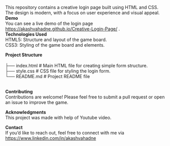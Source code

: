 This repository contains a creative login page built using HTML and CSS. The design is modern, with a focus on user experience and visual appeal.
<br>
<b>Demo</b><br>
You can see a live demo of the login page https://akashvahadne.github.io/Creative-Login-Page/ .
<br>
<b>Technologies Used</b> <br>
HTML5: Structure and layout of the game board. <br>
CSS3: Styling of the game board and elements. <br> 

<b>Project Structure</b> <br>  
├── index.html       # Main HTML file for creating simple form structure. <br>
├── style.css        # CSS file for styling the login form. <br>
└── README.md        # Project README file <br>
<br>

<b>Contributing</b> <br>
Contributions are welcome! Please feel free to submit a pull request or open an issue to improve the game.
<br>

<b>Acknowledgments</b> <br>
This project was made with help of Youtube video.
<br>

<b>Contact</b><br>
If you’d like to reach out, feel free to connect with me via https://www.linkedin.com/in/akashvahadne





